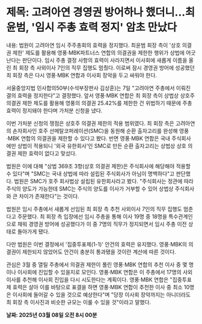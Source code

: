# **제목: 고려아연 경영권 방어하나 했더니...최윤범, '임시 주총 효력 정지' 암초 만났다**

  내용: 법원이 고려아연 임시 주주총회의 효력을 정지했다. 최윤범 회장 측이 '상호 의결권 제한' 제도를 활용해 영풍·MBK파트너스 연합의 의결권을 제한한 행위가 상법에 어긋난다는 판단이다. 임시 주총 결정 사항의 효력이 사라지면서 이사회에 새롭게 이름을 올린 최 회장 측 사외이사 7인의 직무 집행도 멈췄다. 이로써 잠시 경영권 방어에 성공했던 최 회장 측은 다시 영풍·MBK 연합과 이사회 장악을 두고 싸워야 한다.

서울중앙지법 민사합의50부(수석부장판사 김상훈)는 7일 "고려아연 주총에서 이뤄진 결의 효력을 정지한다"고 결정했다. 앞서 영풍·MBK 연합은 최 회장 측이 상법상 상호주 의결권 제한 제도를 활용해 영풍의 의결권 25.42%를 제한한 건 위법하기 때문에 주총 효력이 정지돼야 한다며 가처분 신청을 냈다.

이번 가처분 신청의 쟁점은 상호주 의결권 제한의 적용 범위였다. 최 회장 측은 고려아연의 손자회사인 호주 선메탈코퍼레이션(SMC)을 동원해 순환 출자고리를 완성해 영풍·MBK 연합의 의결권을 제한할 수 있다고 봤다. 반면 영풍·MBK 연합은 국내 주식회사에만 상법이 적용되니 '외국 유한회사'인 SMC로 만든 순환 출자고리는 상법상 상호 의결권 제한 효력이 없다고 맞섰다.

법원은 이에 대해 "상법 369조 3항(상호 의결권 제한)은 주식회사에 해당해야 적용할 수 있다"며 "SMC는 국내 상법에 따라 설립된 주식회사가 아님이 명백하다"고 판단했다. 법원은 SMC가 호주 회사법상 설립된 유한회사라고 봤다. "주식회사는 정관에 따라 주식의 양도가 가능한데 SMC는 주식의 양도를 이사가 거부할 수 있어 상법상 주식회사와 큰 차이가 존재한다"는 것이다.

법원은 임시 주총에서 새롭게 선임된 최 회장 측 추천 사외이사 7인의 직무 집행도 멈춘다고 주문했다. 최 회장 측 입장에선 임시 주총을 통해 이사 19명 중 18명을 특수관계인으로 채워 경영권 방어에 성공했다가 이 중 7명의 직무가 정지되면서 임시 주총 이전 상태로 돌아가게 됐다.

다만 법원은 이번 결정에서 '집중투표제(1-1)' 안건의 효력은 유지했다. 영풍·MBK의 의결권이 제한되지 않았어도 안건이 충분히 통과됐을 것이란 계산에 따른 것이다.

관심은 3월 중 열릴 주총에서 의결권 제한이 풀린 영풍·MBK 연합의 추천 이사 중 몇 명이나 이사회에 진입할 수 있을지로 모인다. 영풍·MBK 연합은 이 주총에서 17명의 사외이사를 추천해 이사회 진입을 다시 시도한다는 계획이다. 영풍·MBK 연합은 "집중투표제 효력은 살아 이를 바탕으로 표결을 하면 영풍·MBK 연합이 추천한 이사 중 최소 10명은 이사회에 들어갈 수 있을 것으로 예상한다"며 "당장 이사회 장악까지는 아니더라도 최 회장 측 이사진과 비슷한 규모는 이룰 수 있을 것"이라고 말했다.

  **날짜: 2025년 03월 08일 오전 8시 00분**